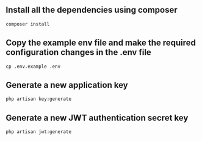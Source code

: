 ## Install all the dependencies using composer

`composer install`

## Copy the example env file and make the required configuration changes in the .env file

`cp .env.example .env`

## Generate a new application key

`php artisan key:generate`

## Generate a new JWT authentication secret key

`php artisan jwt:generate`
